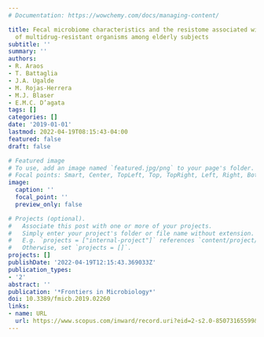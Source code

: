 ```yaml
---
# Documentation: https://wowchemy.com/docs/managing-content/

title: Fecal microbiome characteristics and the resistome associated with acquisition
  of multidrug-resistant organisms among elderly subjects
subtitle: ''
summary: ''
authors:
- R. Araos
- T. Battaglia
- J.A. Ugalde
- M. Rojas-Herrera
- M.J. Blaser
- E.M.C. D’agata
tags: []
categories: []
date: '2019-01-01'
lastmod: 2022-04-19T08:15:43-04:00
featured: false
draft: false

# Featured image
# To use, add an image named `featured.jpg/png` to your page's folder.
# Focal points: Smart, Center, TopLeft, Top, TopRight, Left, Right, BottomLeft, Bottom, BottomRight.
image:
  caption: ''
  focal_point: ''
  preview_only: false

# Projects (optional).
#   Associate this post with one or more of your projects.
#   Simply enter your project's folder or file name without extension.
#   E.g. `projects = ["internal-project"]` references `content/project/deep-learning/index.md`.
#   Otherwise, set `projects = []`.
projects: []
publishDate: '2022-04-19T12:15:43.369033Z'
publication_types:
- '2'
abstract: ''
publication: '*Frontiers in Microbiology*'
doi: 10.3389/fmicb.2019.02260
links:
- name: URL
  url: https://www.scopus.com/inward/record.uri?eid=2-s2.0-85073165599&doi=10.3389%2ffmicb.2019.02260&partnerID=40&md5=052c88a562df7947dde94eb9cc814fb9
---
```

